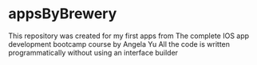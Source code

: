 # appsByBrewery
This repository was created for my first apps from The complete IOS app development bootcamp course by Angela Yu
All the code is written programmatically without using an interface builder 
